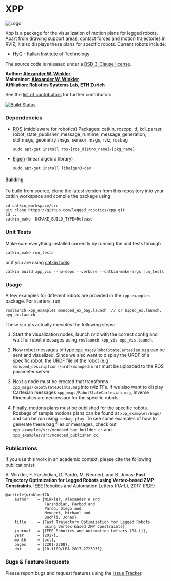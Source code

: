 # XPP
![Logo](doc/logo.jpg)

Xpp is a package for the visualization of motion plans for legged robots. Apart from drawing support areas, contact forces and motion trajectories in RVIZ, it also displays these plans for specific robots. Current robots include:

- [HyQ] - Italian Institute of Technology

The source code is released under a [BSD 3-Clause license](ros_package_template/LICENSE).

**Author: [Alexander W. Winkler](https://awinkler.github.io/)  
Maintainer: [Alexander W. Winkler](https://awinkler.github.io/)  
Affiliation: [Robotics Systems Lab](http://www.rsl.ethz.ch/), ETH Zurich**

See the [list of contributors](AUTHORS.txt) for further contributors.

[![Build Status](https://ci.leggedrobotics.com/buildStatus/icon?job=github_leggedrobotics/xpp/master)](https://ci.leggedrobotics.com/job/github_leggedrobotics/job/xpp/job/master/)


### Dependencies

- [ROS] (middleware for robotics)
   Packages: catkin, roscpp, tf, kdl_parser, robot_state_publisher, message_runtime, message_generation, std_msgs, geometry_msgs, sensor_msgs, rviz, rosbag
      
      sudo apt-get install ros-[ros_distro_name]-[pkg_name]
 
- [Eigen] (linear algebra library)

      sudo apt-get install libeigen3-dev

#### Building

To build from source, clone the latest version from this repository into your catkin workspace and compile the package using

    cd catkin_workspace/src
    git clone https://github.com/legged_robotics/xpp.git
    cd ..
    catkin_make -DCMAKE_BUILD_TYPE=Release


### Unit Tests

Make sure everything installed correctly by running the unit tests through

    catkin_make run_tests
    
or if you are using [catkin tools].

    catkin build xpp_vis --no-deps --verbose --catkin-make-args run_tests

### Usage

A few examples for different robots are provided in the `xpp_examples` package. For starters, run

    roslaunch xpp_examples monoped_ex_bag.launch  // or biped_ex.launch, hyq_ex.launch

These scripts actually executes the following steps:

1. Start the visualization nodes, launch rviz with the correct config and wait for robot messages using `roslaunch xpp_vis xpp_vis.launch`.
 
2. Now robot messages of type `xpp_msgs/RobotStateCartesian.msg` can be sent and visualized. Since we also want to display the URDF of a specific robot, the URDF file of the robot (e.g `monoped_description)/urdf/monoped.urdf` must be uploaded to the ROS parameter server.
  
3. Next a node must be created that transforms `xpp_msgs/RobotStateJoints.msg` into rviz TFs. If we also want to display Cartesian messages `xpp_msgs/RobotStateCartesian.msg`, Inverse Kinematics are neccessary for the specific robots.
 
4. Finally, motions plans must be published for the specific robots. Rosbags of sample motions plans can be found at `xpp_examples/bags/` and can be run using `rosbag play`. To see some examples of how to generate these
bag files or messages, check out `xpp_examples/src/monoped_bag_builder.cc` and `xpp_examples/src/monoped_publisher.cc`.

### Publications

If you use this work in an academic context, please cite the following publication(s):

A. Winkler, F. Farshidian, D. Pardo, M. Neunert, and B. Jonas: **Fast Trajectory Optimization for Legged Robots using Vertex-based ZMP Constraints**. IEEE Robotics and Automation Letters (RA-L), 2017. ([PDF](http://dx.doi.org/10.1109/LRA.2017.2723931))

    @article{winkler17b,
        author    = {Winkler, Alexander W and 
                     Farshidian, Farbod and 
                     Pardo, Diego and 
                     Neunert, Michael and 
                     Buchli, Jonas},
        title     = {Fast Trajectory Optimization for Legged Robots 
                     using Vertex-based ZMP Constraints},
        journal   = {IEEE Robotics and Automation Letters (RA-L)},
        year      = {2017},
        month     = {oct},
        pages     = {2201-2208},
        doi       = {10.1109/LRA.2017.2723931},


### Bugs & Feature Requests

Please report bugs and request features using the [Issue Tracker](https://github.com/leggedrobotics/xpp/issues).

[HyQ]: https://www.iit.it/research/lines/dynamic-legged-systems
[ROS]: http://www.ros.org
[rviz]: http://wiki.ros.org/rviz
[catkin tools]: http://catkin-tools.readthedocs.org/
[Eigen]: http://eigen.tuxfamily.org